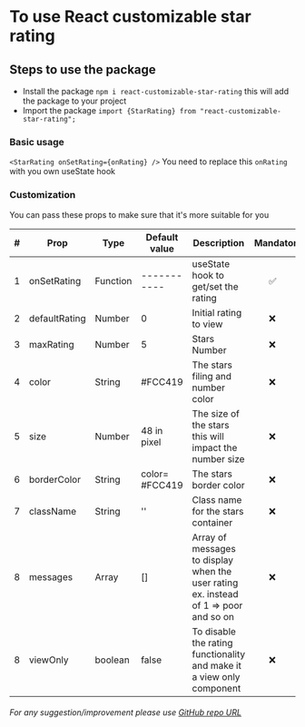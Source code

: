 # To use React customizable star rating

## Steps to use the package

- Install the package `npm i react-customizable-star-rating` this will add the package to your project
- Import the package `import {StarRating} from "react-customizable-star-rating";`

### Basic usage

`<StarRating onSetRating={onRating} />` You need to replace this `onRating` with you own useState hook

### Customization

You can pass these props to make sure that it's more suitable for you

| # | Prop          | Type     | Default value  | Description                                                                          | Mandatory                             |
|---|---------------|----------|----------------|--------------------------------------------------------------------------------------|---------------------------------------|
| 1 | onSetRating   | Function | -----------    | useState hook to get/set the rating                                                  | &nbsp;&nbsp;&nbsp;&nbsp;&nbsp;&nbsp;✅ |
| 2 | defaultRating | Number   | 0              | Initial rating to view                                                               | &nbsp;&nbsp;&nbsp;&nbsp;&nbsp;&nbsp;❌ |
| 3 | maxRating     | Number   | 5              | Stars Number                                                                         | &nbsp;&nbsp;&nbsp;&nbsp;&nbsp;&nbsp;❌ |
| 4 | color         | String   | #FCC419        | The stars filing and number color                                                    | &nbsp;&nbsp;&nbsp;&nbsp;&nbsp;&nbsp;❌ |
| 5 | size          | Number   | 48 in pixel    | The size of the stars this will impact the number size                               | &nbsp;&nbsp;&nbsp;&nbsp;&nbsp;&nbsp;❌ |
| 6 | borderColor   | String   | color= #FCC419 | The stars border color                                                               | &nbsp;&nbsp;&nbsp;&nbsp;&nbsp;&nbsp;❌ |
| 7 | className     | String   | ''             | Class name for the stars container                                                   | &nbsp;&nbsp;&nbsp;&nbsp;&nbsp;&nbsp;❌ |
| 8 | messages      | Array    | []             | Array of messages to display when the user rating ex. instead of 1 => poor and so on | &nbsp;&nbsp;&nbsp;&nbsp;&nbsp;&nbsp;❌ |
| 8 | viewOnly      | boolean  | false          | To disable the rating functionality and make it a view only component                | &nbsp;&nbsp;&nbsp;&nbsp;&nbsp;&nbsp;❌ |

###### For any suggestion/improvement please use [GitHub repo URL](https://github.com/aayman997/react-customizable-star-rating/)
